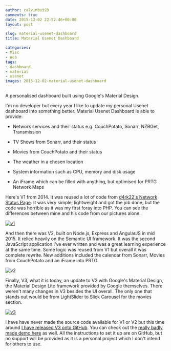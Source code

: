 ```yaml
---
author: calvinbui93
comments: true
date: 2015-12-02 22:52:46+00:00
layout: post

slug: material-usenet-dashboard
title: Material Usenet Dashboard

categories:
- Misc
- Web
tags:
- dashboard
- material
- usenet
images: 2015-12-02-material-usenet-dashboard
---
```


A personalised dashboard built using Google's Material Design.

<!-- more -->

I'm no developer but every year I like to update my personal Usenet dashboard into something better. Material Usenet Dashboard is able to provide:



	
  * Network services and their status e.g. CouchPotato, Sonarr, NZBGet, Transmission

	
  * TV Shows from Sonarr, and their status

	
  * Movies from CouchPotato and their status

	
  * The weather in a chosen location

	
  * System information such as CPU, memory and disk usage

	
  * An iFrame which can be filled with anything, but optimised for PRTG Network Maps


Here's V1 from 2014. It was reused a lot of code from [d4rk22's Network Status Page](https://github.com/d4rk22/Network-Status-Page). It was very simple, lightweight and got the job done, but the code was horrible as it was my first foray into PHP. You can see the differences between mine and his code from our pictures alone.

[![v1](/images/{{page.images}}/v1-1024x309.png)](/images/{{page.images}}/v1.png)

And then there was V2, built on Node.js, Express and AngularJS in mid 2015. It relied heavily on the Semantic UI framework. It was the second JavaScript application I've ever written and was a great learning experience at the same time. Some logic was reused from V1 but overall it was complete rewrite. New additions included the calendar from Sonarr, Movies from CouchPotato and an iFrame into PRTG.

![v2](/images/{{page.images}}/v1-done-1024x444.png)

Finally, V3, what it is today, an update to V2 with Google's Material Design, the Material Design Lite framework provided by Google themselves. There weren't many changes in V3 besides the UI overall. The only one that stands out would be from LightSlider to Slick Carousel for the movies section.

[![v3](/images/{{page.images}}/v3-1024x509.png)](/images/{{page.images}}/v3.png)

I have have never made the source code available for V1 or V2 but this time around [I have released V3 onto GitHub](https://github.com/calvinbui/Material-Usenet-Dashboard). You can check out the [really badly made demo here](http://calvinbui.github.io/Material-Usenet-Dashboard/) as well. All the instructions to set it up are on GitHub, but no support will be provided as it is a personal project which I don't intend for others to use.
